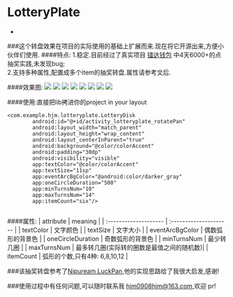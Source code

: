 # LotteryPlate
-
###这个转盘效果在项目的实际使用的基础上扩展而来.现在将它开源出来,方便小伙伴们使用.
####特点:
1.稳定.目前经过了真实项目 [镭达钱包](http://sj.qq.com/myapp/detail.htm?apkName=com.igeek.radarwallet) 中4天6000+的点抽奖实践,未发现bug;  
2.支持多种属性,配置成多个item的抽奖转盘.属性请参考文后.

####效果图:
![](https://github.com/hjmJhon/LotteryPlate/raw/master/ScreenShots/001.png)
![](https://github.com/hjmJhon/LotteryPlate/raw/master/ScreenShots/002.png)
![](https://github.com/hjmJhon/LotteryPlate/raw/master/ScreenShots/003.png)
![](https://github.com/hjmJhon/LotteryPlate/raw/master/ScreenShots/004.png)
![](https://github.com/hjmJhon/LotteryPlate/raw/master/ScreenShots/01.gif)
![](https://github.com/hjmJhon/LotteryPlate/raw/master/ScreenShots/02.gif)
![](https://github.com/hjmJhon/LotteryPlate/raw/master/ScreenShots/03.gif)
![](https://github.com/hjmJhon/LotteryPlate/raw/master/ScreenShots/04.gif)  

####使用:直接把lib拷进你的project
in your layout

```
<com.example.hjm.lotteryplate.LotteryDisk
        android:id="@+id/activity_lotteryplate_rotatePan"
        android:layout_width="match_parent"
        android:layout_height="wrap_content"
        android:layout_centerInParent="true"
        android:background="@color/colorAccent"
        android:padding="30dp"
        android:visibility="visible"
        app:textColor="@color/colorAccent"
        app:textSize="11sp"
        app:eventArcBgColor="@android:color/darker_gray"
        app:oneCircleDuration="500"
        app:minTurnsNum="10"
        app:maxTurnsNum="14"
        app:itemCount="six"/>
       
```
####属性:
|       attribute       |       meaning          |
| :-------------------- | :--------------------- |
|  textColor            |   文字颜色              |
|  textSize            |    文字大小              |
| eventArcBgColor       |   偶数弧形的背景色        |
| oneCircleDuration     |   奇数弧形的背景色        |
|  minTurnsNum          |    最少转几圈           |
|  maxTurnsNum          |    最多转几圈(实际转的圈数是最值之间的随机数)|
|   itemCount         |     弧形的个数,只有4种: 6,8,10,12 |

###该抽奖转盘参考了[Nipuream LuckPan](https://github.com/Nipuream/LuckPan),他的实现思路给了我很大启发,感谢!

###使用过程中有任何问题,可以随时联系我 hjm0908hjm@163.com,欢迎 pr!



